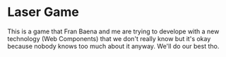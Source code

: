 Laser Game
==========
This is a game that Fran Baena and me are trying to develope with a new technology (Web Components) that we don't really know but it's okay because nobody knows too much about it anyway. We'll do our best tho. 